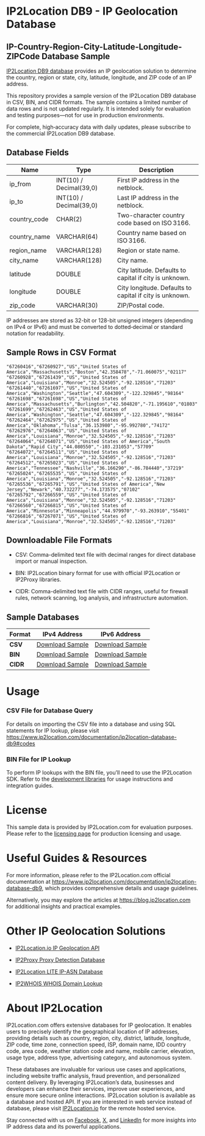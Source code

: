 # IP2Location DB9 - IP Geolocation Database

## IP-Country-Region-City-Latitude-Longitude-ZIPCode Database Sample

[IP2Location DB9 database](https://www.ip2location.com/database/db9-ip-country-region-city-latitude-longitude-zipcode) provides an IP geolocation solution to determine the country, region or state, city, latitude, longitude, and ZIP code of an IP address.

This repository provides a sample version of the IP2Location DB9 database in CSV, BIN, and CIDR formats. The sample contains a limited number of data rows and is not updated regularly. It is intended solely for evaluation and testing purposes—not for use in production environments.

For complete, high‑accuracy data with daily updates, please subscribe to the commercial IP2Location DB9 database.

## Database Fields

| **Name**        | **Type**                    | **Description**                                                                 |
|-----------------|-----------------------------|---------------------------------------------------------------------------------|
| ip_from         | INT(10) / Decimal(39,0)     | First IP address in the netblock.                                              |
| ip_to           | INT(10) / Decimal(39,0)     | Last IP address in the netblock.                                               |
| country_code    | CHAR(2)                     | Two-character country code based on ISO 3166.                                  |
| country_name    | VARCHAR(64)                 | Country name based on ISO 3166.                                                |
| region_name     | VARCHAR(128)                | Region or state name.                                                          |
| city_name       | VARCHAR(128)                | City name.                                                                     |
| latitude        | DOUBLE                      | City latitude. Defaults to capital if city is unknown.                         |
| longitude       | DOUBLE                      | City longitude. Defaults to capital if city is unknown.                        |
| zip_code         | VARCHAR(30)                 | ZIP/Postal code.                                                               |

IP addresses are stored as 32-bit or 128-bit unsigned integers (depending on IPv4 or IPv6) and must be converted to dotted‑decimal or standard notation for readability.

## Sample Rows in CSV Format
```csv
"67260416","67260927","US","United States of America","Massachusetts","Boston","42.358478","-71.060075","02117"
"67260928","67261439","US","United States of America","Louisiana","Monroe","32.524505","-92.128516","71203"
"67261440","67261697","US","United States of America","Washington","Seattle","47.604309","-122.329845","98164"
"67261698","67261698","US","United States of America","Massachusetts","Burlington","42.504820","-71.195610","01803"
"67261699","67262463","US","United States of America","Washington","Seattle","47.604309","-122.329845","98164"
"67262464","67262975","US","United States of America","Oklahoma","Tulsa","36.153980","-95.992780","74172"
"67262976","67264063","US","United States of America","Louisiana","Monroe","32.524505","-92.128516","71203"
"67264064","67264071","US","United States of America","South Dakota","Rapid City","44.080550","-103.231053","57709"
"67264072","67264511","US","United States of America","Louisiana","Monroe","32.524505","-92.128516","71203"
"67264512","67265023","US","United States of America","Tennessee","Nashville","36.166290","-86.784440","37219"
"67265024","67265535","US","United States of America","Louisiana","Monroe","32.524505","-92.128516","71203"
"67265536","67265791","US","United States of America","New Jersey","Newark","40.732277","-74.173575","07102"
"67265792","67266559","US","United States of America","Louisiana","Monroe","32.524505","-92.128516","71203"
"67266560","67266815","US","United States of America","Minnesota","Minneapolis","44.979970","-93.263910","55401"
"67266816","67267071","US","United States of America","Louisiana","Monroe","32.524505","-92.128516","71203"
```

## Downloadable File Formats

- CSV: Comma-delimited text file with decimal ranges for direct database import or manual inspection.

- BIN: IP2Location binary format for use with official IP2Location or IP2Proxy libraries.

- CIDR: Comma-delimited text file with CIDR ranges, useful for firewall rules, network scanning, log analysis, and infrastructure automation.

## Sample Databases

| Format       | IPv4 Address                                                                                                         | IPv6 Address                                                                                                         |
|--------------|---------------------------------------------------------------------------------------------------------------------|---------------------------------------------------------------------------------------------------------------------|
| **CSV**      | [Download Sample](https://github.com/ip2location/sample-databases/tree/main/IP2Location/DB9/ip2location-db9-sample.ipv4.csv) | [Download Sample](https://github.com/ip2location/sample-databases/tree/main/IP2Location/DB9/ip2location-db9-sample.ipv6.csv) |
| **BIN**      | [Download Sample](https://github.com/ip2location/sample-databases/tree/main/IP2Location/DB9/ip2location-db9-sample.ipv4.bin) | [Download Sample](https://github.com/ip2location/sample-databases/tree/main/IP2Location/DB9/ip2location-db9-sample.ipv6.bin) |
| **CIDR**     | [Download Sample](https://github.com/ip2location/sample-databases/tree/main/IP2Location/DB9/ip2location-db9-sample.ipv4.cidr.csv) | [Download Sample](https://github.com/ip2location/sample-databases/tree/main/IP2Location/DB9/ip2location-db9-sample.ipv6.cidr.csv) |


# Usage

### CSV File for Database Query

For details on importing the CSV file into a database and using SQL statements for IP lookup, please visit <https://www.ip2location.com/documentation/ip2location-database-db9#codes>

### BIN File for IP Lookup

To perform IP lookups with the BIN file, you’ll need to use the IP2Location SDK. Refer to the [development libraries](https://www.ip2location.com/development-libraries/) for usage instructions and integration guides.

# License

This sample data is provided by IP2Location.com for evaluation purposes. Please refer to the [licensing page](https://www.ip2location.com/licensing) for production licensing and usage.

# Useful Guides & Resources

For more information, please refer to the IP2Location.com official documentation at <https://www.ip2location.com/documentation/ip2location-database-db9>, which provides comprehensive details and usage guidelines.

Alternatively, you may explore the articles at <https://blog.ip2location.com> for additional insights and practical examples.

# Other IP Geolocation Solutions

- [IP2Location.io IP Geolocation API](https://www.ip2location.io)

- [IP2Proxy Proxy Detection Database](https://www.ip2location.com/database/ip2proxy)

- [IP2Location LITE IP-ASN Database](https://lite.ip2location.com/database-asn)

- [IP2WHOIS WHOIS Domain Lookup](https://www.ip2whois.com/)

# About IP2Location

IP2Location.com offers extensive databases for IP geolocation. It enables users to precisely identify the geographical location of IP addresses, providing details such as country, region, city, district, latitude, longitude, ZIP code, time zone, connection speed, ISP, domain name, IDD country code, area code, weather station code and name, mobile carrier, elevation, usage type, address type, advertising category, and autonomous system.

These databases are invaluable for various use cases and applications, including website traffic analysis, fraud prevention, and personalized content delivery. By leveraging IP2Location’s data, businesses and developers can enhance their services, improve user experiences, and ensure more secure online interactions. IP2Location solution is available as a database and hosted API. If you are interested in web service instead of database, please visit [IP2Location.io](https://www.ip2location.io) for the remote hosted service.

Stay connected with us on [Facebook](https://www.facebook.com/ip2location), [X](https://x.com/ip2location), and [LinkedIn](https://www.linkedin.com/company/ip2location) for more insights into IP address data and its powerful applications.